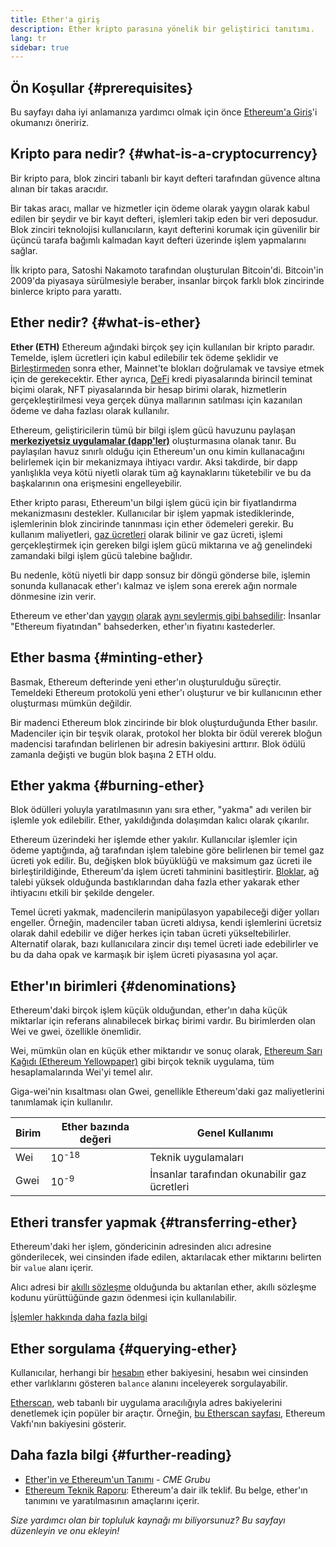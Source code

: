 ```yaml
---
title: Ether'a giriş
description: Ether kripto parasına yönelik bir geliştirici tanıtımı.
lang: tr
sidebar: true
---
```


## Ön Koşullar {#prerequisites}

Bu sayfayı daha iyi anlamanıza yardımcı olmak için önce [ Ethereum'a Giriş](/developers/docs/intro-to-ethereum/)'i okumanızı öneririz.

## Kripto para nedir? {#what-is-a-cryptocurrency}

Bir kripto para, blok zinciri tabanlı bir kayıt defteri tarafından güvence altına alınan bir takas aracıdır.

Bir takas aracı, mallar ve hizmetler için ödeme olarak yaygın olarak kabul edilen bir şeydir ve bir kayıt defteri, işlemleri takip eden bir veri deposudur. Blok zinciri teknolojisi kullanıcıların, kayıt defterini korumak için güvenilir bir üçüncü tarafa bağımlı kalmadan kayıt defteri üzerinde işlem yapmalarını sağlar.

İlk kripto para, Satoshi Nakamoto tarafından oluşturulan Bitcoin'di. Bitcoin'in 2009'da piyasaya sürülmesiyle beraber, insanlar birçok farklı blok zincirinde binlerce kripto para yarattı.

## Ether nedir? {#what-is-ether}

**Ether (ETH)** Ethereum ağındaki birçok şey için kullanılan bir kripto paradır. Temelde, işlem ücretleri için kabul edilebilir tek ödeme şeklidir ve [Birleştirmeden](/upgrades/merge) sonra ether, Mainnet'te blokları doğrulamak ve tavsiye etmek için de gerekecektir. Ether ayrıca, [DeFi](/defi) kredi piyasalarında birincil teminat biçimi olarak, NFT piyasalarında bir hesap birimi olarak, hizmetlerin gerçekleştirilmesi veya gerçek dünya mallarının satılması için kazanılan ödeme ve daha fazlası olarak kullanılır.

Ethereum, geliştiricilerin tümü bir bilgi işlem gücü havuzunu paylaşan [**merkeziyetsiz uygulamalar (dapp'ler)**](/developers/docs/dapps) oluşturmasına olanak tanır. Bu paylaşılan havuz sınırlı olduğu için Ethereum'un onu kimin kullanacağını belirlemek için bir mekanizmaya ihtiyacı vardır. Aksi takdirde, bir dapp yanlışlıkla veya kötü niyetli olarak tüm ağ kaynaklarını tüketebilir ve bu da başkalarının ona erişmesini engelleyebilir.

Ether kripto parası, Ethereum'un bilgi işlem gücü için bir fiyatlandırma mekanizmasını destekler. Kullanıcılar bir işlem yapmak istediklerinde, işlemlerinin blok zincirinde tanınması için ether ödemeleri gerekir. Bu kullanım maliyetleri, [gaz ücretleri](/developers/docs/gas/) olarak bilinir ve gaz ücreti, işlemi gerçekleştirmek için gereken bilgi işlem gücü miktarına ve ağ genelindeki zamandaki bilgi işlem gücü talebine bağlıdır.

Bu nedenle, kötü niyetli bir dapp sonsuz bir döngü gönderse bile, işlemin sonunda kullanacak ether'ı kalmaz ve işlem sona ererek ağın normale dönmesine izin verir.

Ethereum ve ether'dan [yaygın](https://www.reuters.com/article/us-crypto-currencies-lending-insight-idUSKBN25M0GP#:~:text=price%20of%20ethereum) [olarak](https://abcnews.go.com/Business/bitcoin-slumps-week-low-amid-renewed-worries-chinese/story?id=78399845#:~:text=cryptocurrencies%20including%20ethereum) [aynı şeylermiş gibi bahsedilir](https://www.cnn.com/2021/03/14/tech/nft-art-buying/index.html#:~:text=price%20of%20ethereum): İnsanlar "Ethereum fiyatından" bahsederken, ether'ın fiyatını kastederler.

## Ether basma {#minting-ether}

Basmak, Ethereum defterinde yeni ether'ın oluşturulduğu süreçtir. Temeldeki Ethereum protokolü yeni ether'ı oluşturur ve bir kullanıcının ether oluşturması mümkün değildir.

Bir madenci Ethereum blok zincirinde bir blok oluşturduğunda Ether basılır. Madenciler için bir teşvik olarak, protokol her blokta bir ödül vererek bloğun madencisi tarafından belirlenen bir adresin bakiyesini arttırır. Blok ödülü zamanla değişti ve bugün blok başına 2 ETH oldu.

## Ether yakma {#burning-ether}

Blok ödülleri yoluyla yaratılmasının yanı sıra ether, "yakma" adı verilen bir işlemle yok edilebilir. Ether, yakıldığında dolaşımdan kalıcı olarak çıkarılır.

Ethereum üzerindeki her işlemde ether yakılır. Kullanıcılar işlemler için ödeme yaptığında, ağ tarafından işlem talebine göre belirlenen bir temel gaz ücreti yok edilir. Bu, değişken blok büyüklüğü ve maksimum gaz ücreti ile birleştirildiğinde, Ethereum'da işlem ücreti tahminini basitleştirir. [Bloklar](https://etherscan.io/block/12965263), ağ talebi yüksek olduğunda bastıklarından daha fazla ether yakarak ether ihtiyacını etkili bir şekilde dengeler.

Temel ücreti yakmak, madencilerin manipülasyon yapabileceği diğer yolları engeller. Örneğin, madenciler taban ücreti aldıysa, kendi işlemlerini ücretsiz olarak dahil edebilir ve diğer herkes için taban ücreti yükseltebilirler. Alternatif olarak, bazı kullanıcılara zincir dışı temel ücreti iade edebilirler ve bu da daha opak ve karmaşık bir işlem ücreti piyasasına yol açar.

## Ether'ın birimleri {#denominations}

Ethereum'daki birçok işlem küçük olduğundan, ether'ın daha küçük miktarlar için referans alınabilecek birkaç birimi vardır. Bu birimlerden olan Wei ve gwei, özellikle önemlidir.

Wei, mümkün olan en küçük ether miktarıdır ve sonuç olarak, [Ethereum Sarı Kağıdı (Ethereum Yellowpaper)](https://ethereum.github.io/yellowpaper/paper.pdf) gibi birçok teknik uygulama, tüm hesaplamalarında Wei'yi temel alır.

Giga-wei'nin kısaltması olan Gwei, genellikle Ethereum'daki gaz maliyetlerini tanımlamak için kullanılır.

| Birim | Ether bazında değeri | Genel Kullanımı                              |
| ----- | -------------------- | -------------------------------------------- |
| Wei   | 10<sup>-18</sup>     | Teknik uygulamaları                          |
| Gwei  | 10<sup>-9</sup>      | İnsanlar tarafından okunabilir gaz ücretleri |

## Etheri transfer yapmak {#transferring-ether}

Ethereum'daki her işlem, göndericinin adresinden alıcı adresine gönderilecek, wei cinsinden ifade edilen, aktarılacak ether miktarını belirten bir `value` alanı içerir.

Alıcı adresi bir [akıllı sözleşme](/developers/docs/smart-contracts/) olduğunda bu aktarılan ether, akıllı sözleşme kodunu yürüttüğünde gazın ödenmesi için kullanılabilir.

[İşlemler hakkında daha fazla bilgi](/developers/docs/transactions/)

## Ether sorgulama {#querying-ether}

Kullanıcılar, herhangi bir [hesabın](/developers/docs/accounts/) ether bakiyesini, hesabın wei cinsinden ether varlıklarını gösteren `balance` alanını inceleyerek sorgulayabilir.

[Etherscan](https://etherscan.io), web tabanlı bir uygulama aracılığıyla adres bakiyelerini denetlemek için popüler bir araçtır. Örneğin, [bu Etherscan sayfası](https://etherscan.io/address/0xde0b295669a9fd93d5f28d9ec85e40f4cb697bae), Ethereum Vakfı'nın bakiyesini gösterir.

## Daha fazla bilgi {#further-reading}

- [Ether'in ve Ethereum'un Tanımı](https://www.cmegroup.com/education/courses/introduction-to-ether/defining-ether-and-ethereum.html) - _CME Grubu_
- [Ethereum Teknik Raporu](/whitepaper/): Ethereum'a dair ilk teklif. Bu belge, ether'ın tanımını ve yaratılmasının amaçlarını içerir.

_Size yardımcı olan bir topluluk kaynağı mı biliyorsunuz? Bu sayfayı düzenleyin ve onu ekleyin!_
